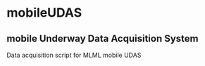 # mobileUDAS
## mobile Underway Data Acquisition System

Data acquisition script for MLML mobile UDAS
